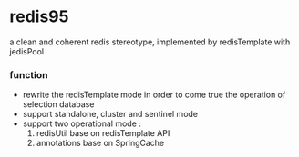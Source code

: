 # redis95
a clean and coherent redis stereotype, implemented by redisTemplate with jedisPool

### function 
* rewrite the redisTemplate mode in order to come true the operation of selection database
* support standalone, cluster and sentinel mode
* support two operational mode : 
  1. redisUtil base on redisTemplate API
  2. annotations base on SpringCache 
